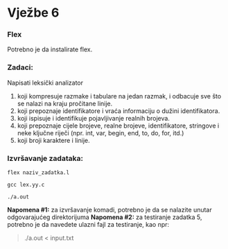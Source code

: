 # Vježbe 6 
### **Flex**

Potrebno je da instalirate flex.

### **Zadaci:**
Napisati leksički analizator
1. koji kompresuje razmake i tabulare na jedan razmak, i odbacuje sve što se nalazi na kraju pročitane linije.
2. koji prepoznaje identifikatore i vraća informaciju o dužini identifikatora.
3. koji ispisuje i identifikuje pojavljivanje realnih brojeva.
4. koji prepoznaje cijele brojeve, realne brojeve, identifikatore, stringove i neke ključne riječi (npr. int, var, begin, end, to, do, for, itd.)
5. koji broji karaktere i linije.
   
### Izvršavanje zadataka:

```
flex naziv_zadatka.l

gcc lex.yy.c

./a.out
```

**Napomena #1:** za izvršavanje komadi, potrebno je da se nalazite unutar odgovarajućeg direktorijuma
**Napomena #2:** za testiranje zadatka 5, potrebno je da navedete ulazni fajl za testiranje, kao npr:
> ./a.out < input.txt
